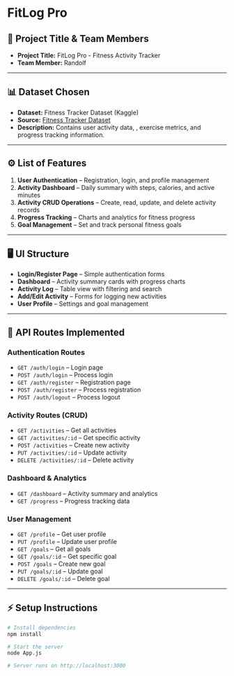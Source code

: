 # FitLog Pro 

## 📌 Project Title & Team Members
- **Project Title:** FitLog Pro - Fitness Activity Tracker  
- **Team Member:** Randolf  

---

## 📊 Dataset Chosen
- **Dataset:** Fitness Tracker Dataset (Kaggle)  
- **Source:** [Fitness Tracker Dataset](https://www.kaggle.com/datasets/nadeemajeedch/fitness-tracker-dataset)  
- **Description:** Contains user activity data, , exercise metrics, and progress tracking information.  

---

## ⚙️ List of Features
1. **User Authentication** – Registration, login, and profile management  
2. **Activity Dashboard** – Daily summary with steps, calories, and active minutes  
3. **Activity CRUD Operations** – Create, read, update, and delete activity records  
4. **Progress Tracking** – Charts and analytics for fitness progress  
5. **Goal Management** – Set and track personal fitness goals  

---

## 🖥️ UI Structure
- **Login/Register Page** – Simple authentication forms  
- **Dashboard** – Activity summary cards with progress charts  
- **Activity Log** – Table view with filtering and search  
- **Add/Edit Activity** – Forms for logging new activities  
- **User Profile** – Settings and goal management  

---

## 🔗 API Routes Implemented  

### Authentication Routes  
- `GET /auth/login` – Login page  
- `POST /auth/login` – Process login  
- `GET /auth/register` – Registration page  
- `POST /auth/register` – Process registration  
- `POST /auth/logout` – Process logout  

### Activity Routes (CRUD)  
- `GET /activities` – Get all activities  
- `GET /activities/:id` – Get specific activity  
- `POST /activities` – Create new activity  
- `PUT /activities/:id` – Update activity  
- `DELETE /activities/:id` – Delete activity  

### Dashboard & Analytics  
- `GET /dashboard` – Activity summary and analytics  
- `GET /progress` – Progress tracking data  

### User Management  
- `GET /profile` – Get user profile  
- `PUT /profile` – Update user profile  
- `GET /goals` – Get all goals  
- `GET /goals/:id` – Get specific goal  
- `POST /goals` – Create new goal  
- `PUT /goals/:id` – Update goal  
- `DELETE /goals/:id` – Delete goal  

---

## ⚡ Setup Instructions  
```bash
# Install dependencies
npm install  

# Start the server
node App.js  

# Server runs on http://localhost:3000
